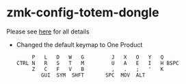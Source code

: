 # zmk-config-totem-dongle

Please see [here](https://github.com/GEIGEIGEIST/zmk-config-totem/tree/master) for all details

- Changed the default keymap to One Product

           P   L   D   W   G         J   X   O   Y   Q
      CTRL N   R   S   T   M         U   A   E   I   H BSPC
           Z   C   F   V   B         ,   .   ;   '   K
              GUI  SYM  SHFT       SPC  MOV  ALT  
